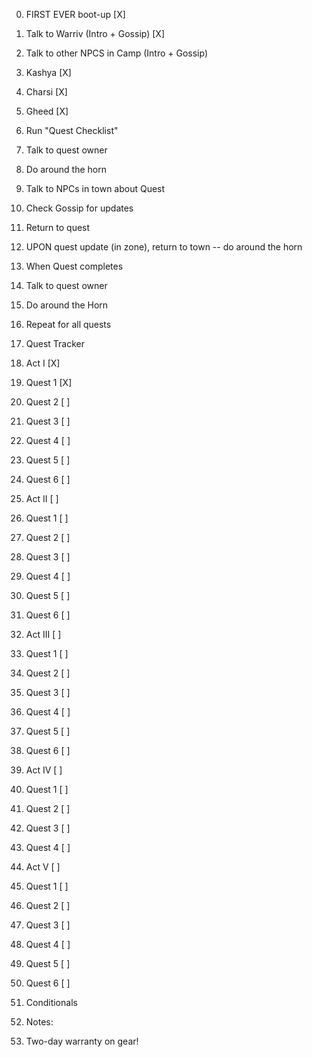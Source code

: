 0. FIRST EVER boot-up [X]
 1. Talk to Warriv (Intro + Gossip) [X]
 2. Talk to other NPCS in Camp (Intro + Gossip)
  1. Kashya [X]
  2. Charsi [X]
  3. Gheed [X]

1. Run "Quest Checklist"
 1. Talk to quest owner
 2. Do around the horn 
  1. Talk to NPCs in town about Quest
  2. Check Gossip for updates
  3. Return to quest
 3. UPON quest update (in zone), return to town -- do around the horn
 4. When Quest completes
  1. Talk to quest owner
  2. Do around the Horn
5. Repeat for all quests

2. Quest Tracker
 1. Act I [X]
  1. Quest 1 [X]
  2. Quest 2 [ ]
  3. Quest 3 [ ]
  4. Quest 4 [ ]
  5. Quest 5 [ ]
  6. Quest 6 [ ]
 2. Act II [ ]
  1. Quest 1 [ ]
  2. Quest 2 [ ]
  3. Quest 3 [ ]
  4. Quest 4 [ ]
  5. Quest 5 [ ]
  6. Quest 6 [ ]
 3. Act III [ ]
  1. Quest 1 [ ]
  2. Quest 2 [ ]
  3. Quest 3 [ ]
  4. Quest 4 [ ]
  5. Quest 5 [ ]
  6. Quest 6 [ ]
 4. Act IV [ ]
  1. Quest 1 [ ]
  2. Quest 2 [ ]
  3. Quest 3 [ ]
  4. Quest 4 [ ]
 5. Act V [ ]
  1. Quest 1 [ ]
  2. Quest 2 [ ]
  3. Quest 3 [ ]
  4. Quest 4 [ ]
  5. Quest 5 [ ]
  6. Quest 6 [ ]

3. Conditionals

4. Notes:  
 1. Two-day warranty on gear!